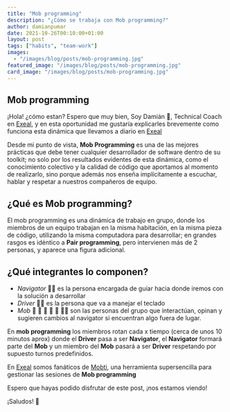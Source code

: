 ```yaml
---
title: "Mob programming"
description: "¿Cómo se trabaja con Mob programming?"
author: damianpumar
date: 2021-10-26T00:10:00+01:00
layout: post
tags: ["habits", "team-work"]
images:
  - "/images/blog/posts/mob-programming.jpg"
featured_image: "/images/blog/posts/mob-programming.jpg"
card_image: "/images/blog/posts/mob-programming.jpg"
---
```


## Mob programming

¡Hola! ¿cómo estan? Espero que muy bien, Soy Damián 👋, Technical Coach en [Exeal](https://www.exeal.com/), y en esta oportunidad me gustaría explicarles brevemente como funciona esta dinámica que llevamos a diario en [Exeal](https://www.exeal.com/)

Desde mi punto de vista, **Mob Programming** es una de las mejores prácticas que debe tener cualquier desarrollador de software dentro de su toolkit; no solo por los resultados evidentes de esta dinámica, como el conocimiento colectivo y la calidad de código que aportamos al momento de realizarlo, sino porque además nos enseña implícitamente a escuchar, hablar y respetar a nuestros compañeros de equipo.

## ¿Qué es Mob programming?

El mob programming es una dinámica de trabajo en grupo, donde los miembros de un equipo trabajan en la misma habitación, en la misma pieza de código, utilizando la misma computadora para desarrollar; en grandes rasgos es idéntico a **Pair programming**, pero intervienen más de 2 personas, y aparece una figura adicional.

## ¿Qué integrantes lo componen?

- _Navigator_ 👨‍🏫 es la persona encargada de guiar hacia donde iremos con la solución a desarrollar
- _Driver_ 👩‍💻 es la persona que va a manejar el teclado
- _Mob_ 🧒 👦 👩 🧑 👨 👩‍🦱 son las personas del grupo que interactúan, opinan y sugieren cambios al navigator si encuentran algo fuera de lugar.

En **mob programming** los miembros rotan cada x tiempo (cerca de unos 10 minutos aprox) donde el **Driver** pasa a ser **Navigator**, el **Navigator** formará parte del **Mob** y un miembro del **Mob** pasará a ser **Driver** respetando por supuesto turnos predefinidos.

En [Exeal](https://www.exeal.com/) somos fanáticos de [Mobti](https://mobti.me/), una herramienta supersencilla para gestionar las sesiones de **Mob programming**

Espero que hayas podido disfrutar de este post, ¡nos estamos viendo!

¡Saludos! 🖖
